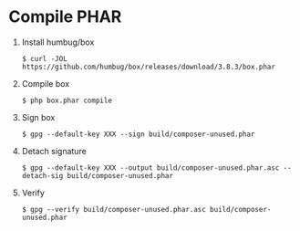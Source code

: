 # Compile PHAR

1. Install humbug/box

    `$ curl -JOL https://github.com/humbug/box/releases/download/3.8.3/box.phar`
    
2. Compile box

    `$ php box.phar compile`
    
3. Sign box

    `$ gpg --default-key XXX --sign build/composer-unused.phar`
    
4. Detach signature

    `$ gpg --default-key XXX --output build/composer-unused.phar.asc --detach-sig build/composer-unused.phar`
 
5. Verify
    
    `$ gpg --verify build/composer-unused.phar.asc build/composer-unused.phar`
